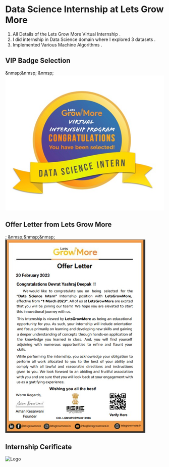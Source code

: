 # Data Science Internship at Lets Grow More

1.   All Details of the Lets Grow More Virtual Internship .
2.   I did internship in Data Science domain where I explored 3 datasets  . 
3.   Implemented Various Machine Algorithms .

## VIP Badge Selection
 &nmsp;&nmsp; &nmsp;![Logo](https://github.com/yashraj9011/LGM-Data-Science-Internship/blob/main/Web%20capture_6-10-2023_16535_.jpeg)

##  Offer Letter from Lets Grow More
; &nmsp;&nmsp;&nmsp; ![Logo](https://github.com/yashraj9011/LGM-Data-Science-Internship/blob/main/Web%20capture_6-10-2023_17453_.jpeg)

## Internship Cerificate 

![Logo](https://github.com/yashraj9011/IBM-Internship-TEAM-AI16-ENIGMA/blob/main/LGM%20Data%20Science%20certificate.png)   

                                         
